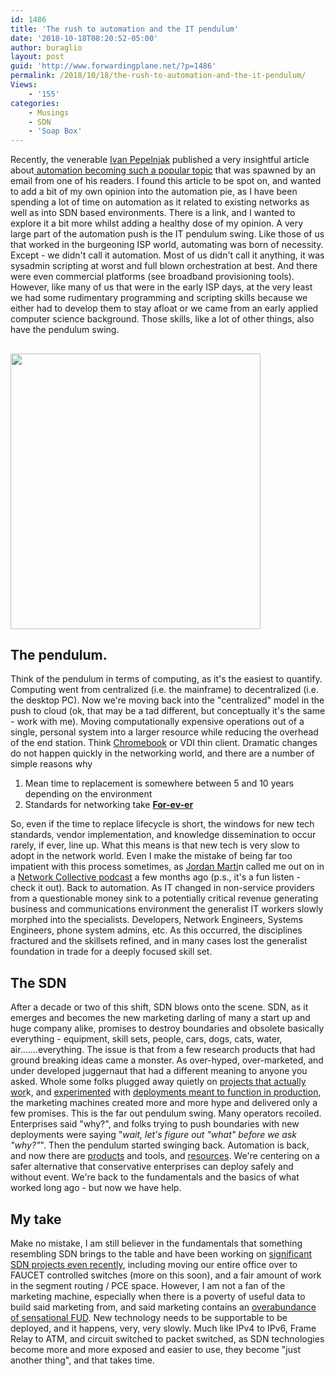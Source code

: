 ```yaml
---
id: 1486
title: 'The rush to automation and the IT pendulum'
date: '2018-10-18T08:20:52-05:00'
author: buraglio
layout: post
guid: 'http://www.forwardingplane.net/?p=1486'
permalink: /2018/10/18/the-rush-to-automation-and-the-it-pendulum/
Views:
    - '155'
categories:
    - Musings
    - SDN
    - 'Soap Box'
---
```


Recently, the venerable <a href="https://blog.ipspace.net">Ivan Pepelnjak</a> published a very insightful article about<a href="https://blog.ipspace.net/2018/10/why-is-network-automation-such-hot-topic.html"> automation becoming such a popular topic</a> that was spawned by an email from one of his readers. I found this article to be spot on, and wanted to add a bit of my own opinion into the automation pie, as I have been spending a lot of time on automation as it related to existing networks as well as into SDN based environments. There is a link, and I wanted to explore it a bit more whilst adding a healthy dose of my opinion.
A very large part of the automation push is the IT pendulum swing. Like those of us that worked in the burgeoning ISP world, automating was born of necessity. Except - we didn't call it automation. Most of us didn't call it anything, it was sysadmin scripting at worst and full blown orchestration at best. And there were even commercial platforms (see broadband provisioning tools). However, like many of us that were in the early ISP days, at the very least we had some rudimentary programming and scripting skills because we either had to develop them to stay afloat or we came from an early applied computer science background. Those skills, like a lot of other things, also have the pendulum swing.
<h2><img class="size-large aligncenter" src="https://media.giphy.com/media/ttTKR0wqCUCt2/giphy.gif" width="400" height="441" /></h2>
<h2>The pendulum.</h2>
Think of the pendulum in terms of computing, as it's the easiest to quantify. Computing went from centralized (i.e. the mainframe) to decentralized (i.e. the desktop PC). Now we're moving back into the "centralized" model in the push to cloud (ok, that may be a tad different, but conceptually it's the same - work with me). Moving computationally expensive operations out of a single, personal system into a larger resource while reducing the overhead of the end station. Think <a href="https://www.amazon.com/Google-Pixelbook-RAM-128GB-GA00122-US/dp/B075JSK7TR/ref=sr_1_4_acs_osp_osp19-42c2a08e-2d_2?s=pc&amp;ie=UTF8&amp;qid=1539871559&amp;sr=1-4-acs&amp;keywords=chromebook&amp;tag=crverifiedexp-20&amp;ascsubtag=42c2a08e-2d48-4a89-8acb-841bc830f277&amp;linkCode=oas&amp;cv_ct_id=amzn1.osp.42c2a08e-2d48-4a89-8acb-841bc830f277&amp;cv_ct_pg=search&amp;cv_ct_wn=osp-search&amp;pf_rd_s=desktop-sx-inline&amp;pd_rd_w=qgIuG&amp;pf_rd_i=chromebook&amp;pd_rd_wg=OLHr0&amp;pf_rd_p=53b688eb-671a-4acd-886f-dc89fa36d3d2&amp;pf_rd_t=301&amp;pd_rd_r=4d4ed571-35bf-4be9-860c-7deaa1ce8cc4&amp;pf_rd_r=QNRHZW6VWAWZ13HMDGF7&amp;pf_rd_m=ATVPDKIKX0DER&amp;creativeASIN=B075JSK7TR&amp;pf_rd_p=53b688eb-671a-4acd-886f-dc89fa36d3d2&amp;pd_rd_wg=OLHr0&amp;pd_rd_i=B075JSK7TR&amp;pf_rd_s=desktop-sx-inline&amp;pf_rd_t=301&amp;pf_rd_i=chromebook&amp;pf_rd_m=ATVPDKIKX0DER&amp;pd_rd_w=qgIuG&amp;pf_rd_r=QNRHZW6VWAWZ13HMDGF7&amp;pd_rd_r=4d4ed571-35bf-4be9-860c-7deaa1ce8cc4">Chromebook</a> or VDI thin client.
Dramatic changes do not happen quickly in the networking world, and there are a number of simple reasons why
<ol>
 	<li>Mean time to replacement is somewhere between 5 and 10 years depending on the environment</li>
 	<li>Standards for networking take <span style="text-decoration: underline;"><strong>For-ev-er</strong></span></li>
</ol>
So, even if the time to replace lifecycle is short, the windows for new tech standards, vendor implementation, and knowledge dissemination to occur rarely, if ever, line up. What this means is that new tech is very slow to adopt in the network world. Even I make the mistake of being far too impatient with this process sometimes, as <a href="https://twitter.com/bcjordo?lang=en">Jordan Marti</a>n called me out on in a <a href="https://thenetworkcollective.com/2018/02/otc-nfd17/">Network Collective podcast</a> a few months ago (p.s., it's a fun listen - check it out).
Back to automation. As IT changed in non-service providers from a questionable money sink to a potentially critical revenue generating business and communications environment the generalist IT workers slowly morphed into the specialists. Developers, Network Engineers, Systems Engineers, phone system admins, etc. As this occurred, the disciplines fractured and the skillsets refined, and in many cases lost the generalist foundation in trade for a deeply focused skill set.
<h2>The SDN</h2>
After a decade or two of this shift, SDN blows onto the scene. SDN, as it emerges and becomes the new marketing darling of many a start up and huge company alike, promises to destroy boundaries and obsolete basically everything - equipment, skill sets, people, cars, dogs, cats, water, air.......everything. The issue is that from a few research products that had ground breaking ideas came a monster. As over-hyped, over-marketed, and under developed juggernaut that had a different meaning to anyone you asked. Whole some folks plugged away quietly on <a href="https://faucet.nz/">projects that actually wor</a>k, and <a href="http://www.forwardingplane.net/2012/11/sdn-across-domains-in-the-wan-a-novice-look/">experimented</a> with <a href="https://esnetupdates.wordpress.com/2015/11/03/esnets-nick-buraglio-leading-scinets-first-sdn-effort-at-sc15/">deployments meant to function in production</a>, the marketing machines created more and more hype and delivered only a few promises.
This is the far out pendulum swing. Many operators recoiled. Enterprises said "why?", and folks trying to push boundaries with new deployments were saying "<em>wait, let's figure out "what" before we ask "why?"</em>". Then the pendulum started swinging back. Automation is back, and now there are <a href="https://www.ansible.com/">products</a> and tools, and <a href="https://www.ipspace.net/Hands-On_Network_Automation">resources</a>. We're centering on a safer alternative that conservative enterprises can deploy safely and without event. We're back to the fundamentals and the basics of what worked long ago - but now we have help.
<h2>My take</h2>
Make no mistake, I am still believer in the fundamentals that something resembling SDN brings to the table and have been working on <a href="https://sc18.supercomputing.org/blog/">significant SDN projects even recently</a>, including moving our entire office over to FAUCET controlled switches (more on this soon), and a fair amount of work in the segment routing / PCE space. However, I am not a fan of the marketing machine, especially when there is a poverty of useful data to build said marketing from, and said marketing contains an <a href="https://www.forwardingplane.net/2013/03/my-sdn-soapbox-now-with-ipv6/">overabundance of sensational FUD</a>. New technology needs to be supportable to be deployed, and it happens, very, very slowly. Much like IPv4 to IPv6, Frame Relay to ATM, and circuit switched to packet switched, as SDN technologies become more and more exposed and easier to use, they become "just another thing", and that takes time.